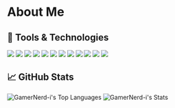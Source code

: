 # About Me

<!--
**GamerNerd-i/GamerNerd-i** is a ✨ _special_ ✨ repository because its `README.md` (this file) appears on your GitHub profile.

Here are some ideas to get you started:

- 🔭 I’m currently working on ...
- 🌱 I’m currently learning ...
- 👯 I’m looking to collaborate on ...
- 🤔 I’m looking for help with ...
- 💬 Ask me about ...
- 📫 How to reach me: ...
- 😄 Pronouns: ...
- ⚡ Fun fact: ...
-->

## 🔧 Tools & Technologies

![](https://img.shields.io/badge/OS-Sonoma-informational?style=flat&logo=apple&&color=white)
![](https://img.shields.io/badge/OS-Windows_11-informational?style=flat&logo=windows&&color=087CD5)
![](https://img.shields.io/badge/Editor-Visual_Studio_Code-informational?style=flat&logo=visualstudio&&color=blue)
![](https://img.shields.io/badge/Code-JavaScript-informational?style=flat&logo=javascript&&color=F3E224)
![](https://img.shields.io/badge/Code-Python_3-informational?style=flat&logo=python&&color=FFE978)
![](https://img.shields.io/badge/Code-Java-informational?style=flat&logo=java&&color=EE272C)
![](https://img.shields.io/badge/Code-C%23-informational?style=flat&logo=csharp&&color=3F0894)
![](https://img.shields.io/badge/Tool-GitHub-informational?style=flat&logo=github&color=black)
![](https://img.shields.io/badge/Tool-Unity-informational?style=flat&logo=unity&color=black)
![](https://img.shields.io/badge/Tool-Jupyter-informational?style=flat&logo=jupyter&color=F37B2D)
![](https://img.shields.io/badge/Tool-Google_Colab-informational?style=flat&logo=googlecolab&color=FFD93C)
![](https://img.shields.io/badge/Library-Pygame-informational?style=flat&logo=pygame&&color=10E023)

## 📈 GitHub Stats

<!-- ![GamerNerd-i's Streak](https://github-readme-streak-stats.herokuapp.com/?user=GamerNerd-i&theme=blue-green&hide_border=false) -->
![GamerNerd-i's Top Languages](https://github-readme-stats.vercel.app/api/top-langs/?username=GamerNerd-i&theme=blue-green&show_icons=true&hide_border=false&layout=compact)
![GamerNerd-i's Stats](https://github-readme-stats.vercel.app/api?username=GamerNerd-i&theme=blue-green&show_icons=true&hide_border=false&count_private=true)
